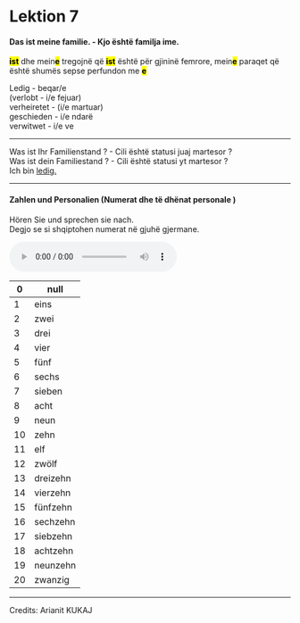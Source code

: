 # Lektion 7

#### <p> Das ist meine familie. - Kjo është familja ime.
<mark>**ist**</mark> dhe mein<mark>**e**</mark> tregojnë që <mark>**ist**</mark> është për gjininë femrore, mein<mark>**e**</mark> paraqet që është shumës sepse perfundon me <mark>**e**</mark><br>


Ledig - beqar/e<br>
(verlobt - i/e fejuar)<br>
verheiretet - (i/e martuar)<br>
geschieden - i/e ndarë<br>
verwitwet - i/e ve</p>

---

<p>Was ist Ihr Familienstand ? - Cili është statusi juaj martesor ?<br>
Was ist dein Familiestand ? - Cili është statusi yt martesor ?<br>
Ich bin <u>ledig.</u></p>

---

#### Zahlen und Personalien (Numerat dhe të dhënat personale )

<p>Hören Sie und sprechen sie nach.<br>
Degjo se si shqiptohen numerat në gjuhë gjermane.</p>

<audio controls>
  <source src="/audio/33 - Track33.mp3" type="audio/mpeg">
Your browser does not support the audio element.
</audio>

| 0   | null     |
| --- | -------- |
| 1   | eins     |
| 2   | zwei     |
| 3   | drei     |
| 4   | vier     |
| 5   | fünf     |
| 6   | sechs    |
| 7   | sieben   |
| 8   | acht     |
| 9   | neun     |
| 10  | zehn     |
| 11  | elf      |
| 12  | zwölf    |
| 13  | dreizehn |
| 14  | vierzehn |
| 15  | fünfzehn |
| 16  | sechzehn |
| 17  | siebzehn |
| 18  | achtzehn |
| 19  | neunzehn |
| 20  | zwanzig  |

---
Credits: Arianit KUKAJ
